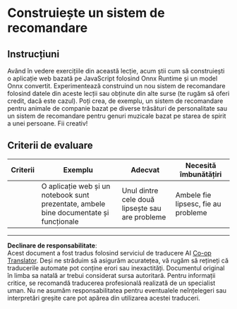 <!--
CO_OP_TRANSLATOR_METADATA:
{
  "original_hash": "799ed651e2af0a7cad17c6268db11578",
  "translation_date": "2025-09-05T16:23:02+00:00",
  "source_file": "4-Classification/4-Applied/assignment.md",
  "language_code": "ro"
}
-->
# Construiește un sistem de recomandare

## Instrucțiuni

Având în vedere exercițiile din această lecție, acum știi cum să construiești o aplicație web bazată pe JavaScript folosind Onnx Runtime și un model Onnx convertit. Experimentează construind un nou sistem de recomandare folosind datele din aceste lecții sau obținute din alte surse (te rugăm să oferi credit, dacă este cazul). Poți crea, de exemplu, un sistem de recomandare pentru animale de companie bazat pe diverse trăsături de personalitate sau un sistem de recomandare pentru genuri muzicale bazat pe starea de spirit a unei persoane. Fii creativ!

## Criterii de evaluare

| Criterii | Exemplu                                                              | Adecvat                              | Necesită îmbunătățiri             |
| -------- | -------------------------------------------------------------------- | ------------------------------------ | --------------------------------- |
|          | O aplicație web și un notebook sunt prezentate, ambele bine documentate și funcționale | Unul dintre cele două lipsește sau are probleme | Ambele fie lipsesc, fie au probleme |

---

**Declinare de responsabilitate**:  
Acest document a fost tradus folosind serviciul de traducere AI [Co-op Translator](https://github.com/Azure/co-op-translator). Deși ne străduim să asigurăm acuratețea, vă rugăm să rețineți că traducerile automate pot conține erori sau inexactități. Documentul original în limba sa natală ar trebui considerat sursa autoritară. Pentru informații critice, se recomandă traducerea profesională realizată de un specialist uman. Nu ne asumăm responsabilitatea pentru eventualele neînțelegeri sau interpretări greșite care pot apărea din utilizarea acestei traduceri.
